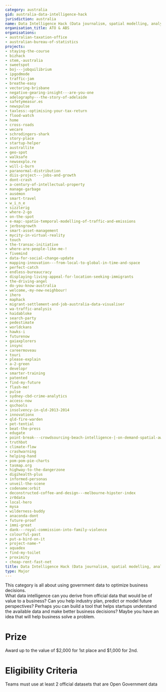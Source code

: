 ```yaml
---
category: australia
gid: australia-data-intelligence-hack
jurisdiction: australia
name: Data Intelligence Hack (Data journalism, spatial modelling, analytics)
organisation_title: ATO & ABS
organisations:
- australian-taxation-office
- australian-bureau-of-statistics
projects:
- staying-the-course
- bizhack
- stem,-australia
- sweetspot
- boj---jobquilibrium
- ipgodmode
- traffic-jam
- breathe-easy
- vectoring-brisbane
- negative-gearing-insight---are-you-one
- adelography---the-story-of-adelaide
- safetymeasur.es
- newspulse
- taxless:-optimising-your-tax-return
- flood-watch
- home
- cross-roads
- wecare
- schrodingers-shark
- story-place
- startup-helper
- australlite
- geo-spot
- walksafe
- newsexplo.re
- will-i-burn
- paranormal-distribution
- diis-project---jobs-and-growth
- dont-crash
- a-century-of-intellectual-property
- manage-garbage
- ausémon
- smart-travel
- w_i_n_e
- sizzlerig
- where-2-go
- on-the-spot
- e-map:-spatio-temporal-modelling-of-traffic-and-emissions
- jerbsngrowth
- smart-asset-management
- mycity-in-virtual-reality
- touch
- the-transac-initiative
- where-are-people-like-me-!
- fivemind
- data-for-social-change-update
- mapping-innovation---from-local-to-global-in-time-and-space
- perfect-catch
- endless-bureaucracy
- displaying-living-appeal-for-location-seeking-immigrants
- the-driving-angel
- do-you-know-australia
- welcome,-my-new-neighbour!
- ihero
- maphack
- migrant-settlement-and-job-australia-data-visualiser
- wa-traffic-analysis
- haidabloke
- search-party
- pedestimate
- worldckans
- hawks-i
- futurenow
- gaiaxplorers
- insync
- careermoveau
- touri
- please-explain
- a-2-green
- developr
- smarter-training
- patented
- find-my-future
- flash-me!
- pulse
- sydney-cbd-crime-analytics
- access-now
- qschools
- insolvency-in-qld-2013-2014
- innovationx
- qld-fire-warden
- pet-tential
- beat-the-press
- edugate
- point-break---crowdsourcing-beach-intelligence-|-on-demand-spatial-awareness
- truthbot
- climate-flow
- crashwarning
- helping-hand
- pom-pom-pie-charts
- tasmap.org
- highway-to-the-dangerzone
- digihealth-plus
- informed-personas
- unveil-the-scene
- codename:orbit
- deconstructed-coffee-and-design---melbourne-hipster-index
- zr0data
- local-hero
- mysa
- wilderness-buddy
- anaconda-dont
- future-proof
- immi-great
- dank---royal-commission-into-family-violence
- colourful-past
- put-a-bird-on-it
- project-name-*
- aquadex
- find-my-toilet
- proximity
- cheap-rent-fast-net
title: Data Intelligence Hack (Data journalism, spatial modelling, analytics)
type: Major
---
```


This category is all about using government data to optimize business decisions.   
What data intelligence can you derive from official data that would be of value to a business? Can you help industry plan, predict or model future perspectives? Perhaps you can build a tool that helps startups understand the available data and make better business decisions? Maybe you  have an idea that will help business solve a problem.

# Prize
Award up to the value of $2,000 for 1st place and $1,000 for 2nd.

# Eligibility Criteria
Teams must use at least 2 official datasets that are Open Government data